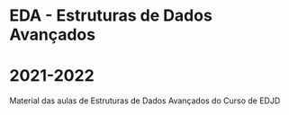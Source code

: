 # EDA - Estruturas de Dados Avançados
# 2021-2022
Material das aulas de Estruturas de Dados Avançados do Curso de EDJD